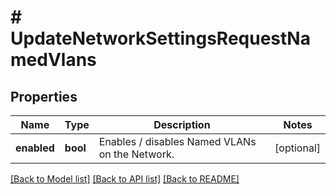 # # UpdateNetworkSettingsRequestNamedVlans

## Properties

Name | Type | Description | Notes
------------ | ------------- | ------------- | -------------
**enabled** | **bool** | Enables / disables Named VLANs on the Network. | [optional]

[[Back to Model list]](../../README.md#models) [[Back to API list]](../../README.md#endpoints) [[Back to README]](../../README.md)
